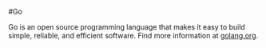 #Go

Go is an open source programming language that makes it easy to build simple, reliable, and efficient software. Find more information at [golang.org](https://golang.org/).